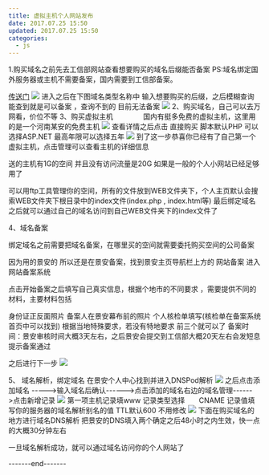```yaml
---
title: 虚拟主机个人网站发布
date: 2017.07.25 15:50
updated: 2017.07.25 15:50
categories: 
  - js
---
```

1.购买域名之前先去工信部网站查看想要购买的域名后缀能否备案
PS:域名绑定国外服务器或主机不需要备案，国内需要到工信部备案。
<!-- more -->
[传送门](http://www.miitbeian.gov.cn/publish/query/indexFirst.action)
![](https://gcore.jsdelivr.net/gh/BestJarvan/pic-imgs/imgs/202201171420554.png)
进入之后在下图域名类型名称中 输入想要购买的后缀，之后模糊查询 能查到就是可以备案 ，查询不到的 目前无法备案
![](https://gcore.jsdelivr.net/gh/BestJarvan/pic-imgs/imgs/202201171420595.png)
2、购买域名，自己可以去万网看，价位不等
3、购买虚拟主机
　　　　国内有挺多免费的虚拟主机，这里用的是一个河南某安的免费主机
![](https://gcore.jsdelivr.net/gh/BestJarvan/pic-imgs/imgs/202201171420913.png)
查看详情之后点击 直接购买 脚本默认PHP  可以选择ASP.NET
最高年限可以选择五年
![](https://gcore.jsdelivr.net/gh/BestJarvan/pic-imgs/imgs/202201171420927.png)
到了这一步恭喜你已经有了自己第一个虚拟主机，点击管理可以查看主机的详细信息

送的主机有1G的空间 并且没有访问流量是20G 如果是一般的个人小网站已经足够用了

可以用ftp工具管理你的空间，所有的文件放到WEB文件夹下，个人主页默认会搜索WEB文件夹下根目录中的index文件(index.php , index.html等)
最后绑定域名之后就可以通过自己的域名访问到自己WEB文件夹下的index文件了


4、域名备案

绑定域名之前需要把域名备案，在哪里买的空间就需要委托购买空间的公司备案

因为用的景安的 所以还是在景安备案，找到景安主页导航栏上方的  网站备案  进入网站备案系统

点击开始备案之后填写自己真实信息，根据个地市的不同要求 ，需要提供不同的材料，主要材料包括

身份证正反面照片
备案人在景安幕布前的照片
个人核检单填写(核检单在备案系统首页中可以找到)
根据当地特殊要求，若没有特地要求 前三个就可以了
 备案时间：景安审核时间大概3天左右，之后景安会提交到工信部大概20天左右会发短息提示备案通过

之后进行下一步
![](https://gcore.jsdelivr.net/gh/BestJarvan/pic-imgs/imgs/202201171419774.png)

5、 域名解析，绑定域名
在景安个人中心找到并进入DNSPod解析
![](https://gcore.jsdelivr.net/gh/BestJarvan/pic-imgs/imgs/202201171419716.png)
之后点击添加域名 ----->输入域名后确认------>点击添加的域名右边的域名管理------>点击新增记录
![](https://gcore.jsdelivr.net/gh/BestJarvan/pic-imgs/imgs/202201171419705.png)
第一项主机记录填www 
记录类型选择　　CNAME
记录值填写你的服务器的域名解析别名的值
TTL默认600 不用修改
![](https://gcore.jsdelivr.net/gh/BestJarvan/pic-imgs/imgs/202201171419707.png)
下面在购买域名的地方进行域名DNS解析
把景安的DNS填入两个确定之后48小时之内生效，快一点的大概30分钟左右

一旦域名解析成功，就可以通过域名访问你的个人网站了

-------end-------